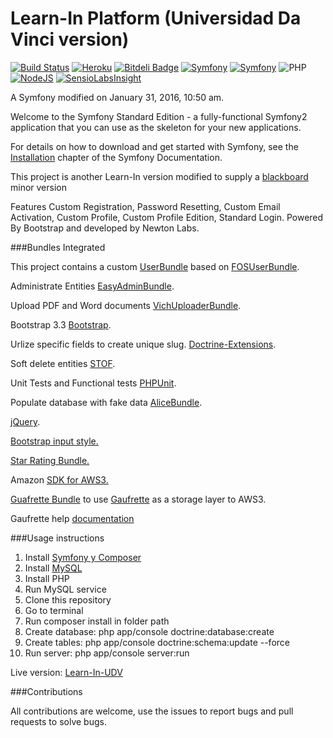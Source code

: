 Learn-In Platform (Universidad Da Vinci version)
==================
[![Build Status](https://travis-ci.org/fcpauldiaz/plataforma_virtual.svg)](https://travis-ci.org/fcpauldiaz/plataforma_virtual)
[![Heroku](https://heroku-badge.herokuapp.com/?app=learn-in)](http://learn-in.herokuapp.com)
[![Bitdeli Badge](https://d2weczhvl823v0.cloudfront.net/fcpauldiaz/plataforma_virtual/trend.png)](https://bitdeli.com/free "Bitdeli Badge")
[![Symfony](http://img.shields.io/badge/Symfony2-2.7.9-blue.svg)](http://syfmony.com)
[![Symfony](http://img.shields.io/badge/PHP-7.0.1-red.svg)](http://syfmony.com)
![PHP](http://img.shields.io/badge/Buildpack-PHP-lightgrey.svg)
[![NodeJS](http://img.shields.io/badge/Buildpack-NodeJS-lightgrey.svg)](http://nodejs.com)
[![SensioLabsInsight](https://insight.sensiolabs.com/projects/a036cef0-9f40-4f2c-8903-efe518dd4dc4/big.png)](https://insight.sensiolabs.com/projects/a036cef0-9f40-4f2c-8903-efe518dd4dc4)

A Symfony modified  on January 31, 2016, 10:50 am.

Welcome to the Symfony Standard Edition - a fully-functional Symfony2
application that you can use as the skeleton for your new applications.

For details on how to download and get started with Symfony, see the
[Installation][1] chapter of the Symfony Documentation.

This project is another Learn-In version modified to supply a [blackboard](http://lac.blackboard.com/sites/international/globalmaster/) minor version

Features Custom Registration, Password Resetting, Custom Email Activation,
Custom Profile, Custom Profile Edition, Standard Login. Powered By
Bootstrap and developed by Newton Labs.

###Bundles Integrated

This project contains a custom [UserBundle][2] based on [FOSUserBundle][3].

Administrate Entities [EasyAdminBundle][6].

Upload PDF and Word documents [VichUploaderBundle][8].

Bootstrap 3.3 [Bootstrap][9].

Urlize specific fields to create unique slug. [Doctrine-Extensions][11].

Soft delete entities [STOF][12].

Unit Tests and Functional tests [PHPUnit][13].

Populate database with fake data [AliceBundle][14].


[jQuery][16].

[Bootstrap input style.][17]

[Star Rating Bundle.][18]

Amazon [SDK for AWS3.][19]

[Guafrette Bundle][20] to use [Gaufrette][21] as a storage layer to AWS3.

Gaufrette help [documentation][22]

###Usage instructions

1. Install [Symfony y Composer][4]
2. Install [MySQL][5]
3. Install PHP
4. Run MySQL service
5. Clone this repository
6. Go to terminal
7. Run composer install in folder path
8. Create database: php app/console doctrine:database:create
9. Create tables:  php app/console doctrine:schema:update --force
10. Run server: php app/console server:run


Live version: [Learn-In-UDV](http://learn-in-udv.herokuapp.com)

 ###Contributions
 
 All contributions are welcome, use the issues to report bugs and pull requests to solve bugs.

[1]:  http://symfony.com/doc/2.6/book/installation.html
[2]:  https://github.com/fcpauldiaz/plataforma_virtual/tree/master/src/UserBundle
[3]:  https://github.com/FriendsOfSymfony/FOSUserBundle
[4]:http://symfony.com/doc/current/book/installation.html
[5]: https://dev.mysql.com/downloads/installer/
[6]:https://github.com/javiereguiluz/EasyAdminBundle
[7]:https://github.com/FriendsOfSymfony/FOSCommentBundle
[8]:https://github.com/dustin10/VichUploaderBundle
[9]:http://getbootstrap.com
[10]:https://github.com/lexik/LexikTranslationBundle
[11]:https://github.com/l3pp4rd/DoctrineExtensions/tree/master/example
[12]:https://github.com/stof/StofDoctrineExtensionsBundle
[13]:http://symfony.com/doc/current/book/testing.html
[14]:https://github.com/hautelook/AliceBundle
[15]:https://github.com/genemu/GenemuFormBundle
[16]:https://packagist.org/packages/symfony-bundle/jquery-bundle
[17]:http://markusslima.github.io/bootstrap-filestyle/
[18]:https://github.com/blackknight467/StarRatingBundle
[19]:https://github.com/aws/aws-sdk-php
[20]:https://github.com/KnpLabs/KnpGaufretteBundle
[21]:https://github.com/KnpLabs/Gaufrette
[22]:https://github.com/KnpLabs/Gaufrette/issues/369




